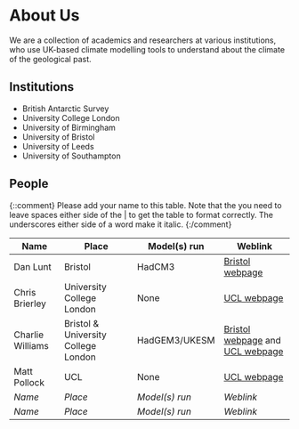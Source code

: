 # About Us
We are a collection of academics and researchers at various institutions, who use UK-based climate modelling tools to understand about the climate of the geological past. 

## Institutions

* British Antarctic Survey 
* University College London
* University of Birmingham
* University of Bristol
* University of Leeds
* University of Southampton

## People

{::comment}
Please add your name to this table. Note that the you need to leave spaces either side of the | to get the table to format correctly. The underscores either side of a word make it italic. 
{:/comment}

| Name  | Place  | Model(s) run | Weblink |
|-------|--------|--------------|---------|
| Dan Lunt  | Bristol | HadCM3 | [Bristol webpage](https://www.bristol.ac.uk/people/person/Dan-Lunt-f54ac388-22de-4fbd-9f8d-0b3b66293a83/) |
| Chris Brierley  | University College London  | None | [UCL webpage](https://profiles.ucl.ac.uk/31914-chris-brierley) |
| Charlie Williams | Bristol & University College London | HadGEM3/UKESM | [Bristol webpage](https://www.bristol.ac.uk/people/person/Charles-Williams-5a135251-2da3-4a02-9057-d2cea35604c5/) and [UCL webpage](https://profiles.ucl.ac.uk/98620-charles-williams) |
| Matt Pollock  | UCL  | None | [UCL webpage](https://profiles.ucl.ac.uk/101735-matt-pollock) |
| _Name_  | _Place_  | _Model(s) run_ | _Weblink_ |
| _Name_  | _Place_  | _Model(s) run_ | _Weblink_ |
